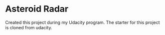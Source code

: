 # Asteroid Radar

Created this project during my Udacity program. The starter for this project is cloned from udacity.